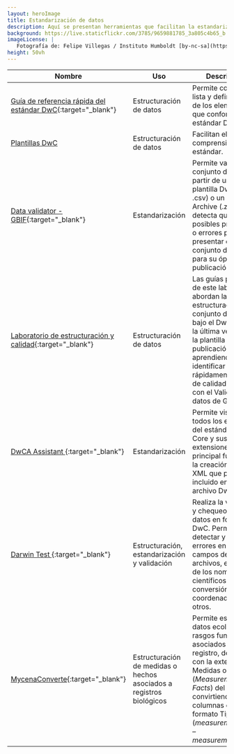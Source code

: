 ```yaml
---
layout: heroImage
title: Estandarización de datos
description: Aquí se presentan herramientas que facilitan la estandarización y validación de los datos al estándar Darwin Core (DwC). Pueden ser utilizadas por separado o integradas en un flujo de trabajo donde se hagan sucesivas validaciones.
background: https://live.staticflickr.com/3785/9659881785_3a805c4b65_b.jpg
imageLicense: |
   Fotografía de: Felipe Villegas / Instituto Humboldt [by-nc-sa](https://creativecommons.org/licenses/by-nc-sa/3.0/) 
height: 50vh
---
```


| Nombre        | Uso          | Descripción  |
| ------------- |-------------| -----|
| [Guía de referencia rápida del estándar DwC](http://repository.humboldt.org.co/handle/20.500.11761/35349){:target="_blank"}   | Estructuración de datos    |    Permite conocer la lista y definiciones de los elementos que conforman el estándar DwC. |
| [Plantillas DwC](/recursos/plantillas)  | Estructuración de datos | Facilitan el uso y comprensión del estándar. |
| [Data validator - GBIF](https://www.gbif.org/tools/data-validator){:target="_blank"}      | Estandarización    |   Permite validar un conjunto de datos a partir de una plantilla DwC (en .csv) o un DwC Archive  (.zip) y detecta qué posibles problemas o errores puede presentar el conjunto de datos para su óptima publicación. |
| [Laboratorio de estructuración y calidad](https://sib-colombia.github.io/Formacion/LAB/lab01/){:target="_blank"}   | Estructuración de datos    |    Las guías prácticas de este laboratorio abordan la estructuración de un conjunto de datos bajo el DwC usando la última versión de la plantilla de publicación y aprendiendo a identificar rápidamente errores de calidad críticos con el Validador de datos de GBIF. |
| [DwCA Assistant ](http://tools.gbif.org/dwca-assistant/?lang=en){:target="_blank"}      | Estandarización    |   Permite visualizar todos los elementos del estándar Darwin Core y sus extensiones, su principal función es la creación de un XML que puede ser incluido en un archivo DwC. |
| [Darwin Test ](https://www.gbif.es/software/darwin-test/){:target="_blank"}      | Estructuración, estandarización y validación    |   Realiza la validación y chequeo de los datos en formato DwC. Permite detectar y corregir errores en los campos de los archivos, el chequeo de los nombres científicos, la conversión de coordenadas, entre otros. |
| [MycenaConverte](https://ferramentas.sibbr.gov.br/mycena/){:target="_blank"} | Estructuración de medidas o hechos asociados a registros biológicos | Permite estandarizar datos ecológicos o rasgos funcionales asociados a cada registro, de acuerdo con la extensión Medidas o Hechos (*Measurement or Facts*) del DwC, convirtiendo filas en columnas en el formato Tipo – Valor (*measurementType – measurementValue*). |



